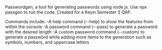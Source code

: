 Passwordgen, a tool for generating passwords using node.js. Use npx passgen to run the code. 
Created for a Keyin Semester 3 QAP.

Commands include:
-A help command (--help) to show the features from within the console
-A password command (--pass) to generate a password with the desired length
-A custom password command (--custom) to generate a password while adding more items to the generation such as symbols, numbers, and uppercase letters
